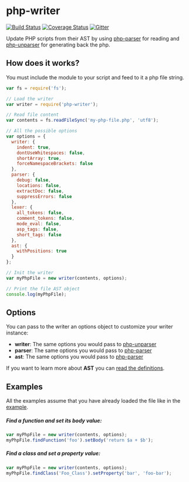 # php-writer

[![Build Status](https://travis-ci.org/glayzzle/php-writer.svg?branch=master)](https://travis-ci.org/glayzzle/php-writer)
[![Coverage Status](https://coveralls.io/repos/github/glayzzle/php-writer/badge.svg?branch=master)](https://coveralls.io/github/glayzzle/php-writer?branch=master)
[![Gitter](https://img.shields.io/badge/GITTER-join%20chat-green.svg)](https://gitter.im/glayzzle/Lobby)

Update PHP scripts from their AST by using [php-parser](https://github.com/glayzzle/php-parser) for reading
and [php-unparser](https://github.com/chris-l/php-unparser) for generating back the php.

## How does it works?
You must include the module to your script and feed to it a php file string.
```js
var fs = require('fs');

// Load the writer
var writer = require('php-writer');

// Read file content
var contents = fs.readFileSync('my-php-file.php', 'utf8');

// All the possible options
var options = {
  writer: {
    indent: true,
    dontUseWhitespaces: false,
    shortArray: true,
    forceNamespaceBrackets: false
  },
  parser: {
    debug: false, 
    locations: false,
    extractDoc: false,
    suppressErrors: false
  },
  lexer: {
    all_tokens: false,
    comment_tokens: false,
    mode_eval: false,
    asp_tags: false,
    short_tags: false
  },
  ast: {
    withPositions: true
  }
};

// Init the writer
var myPhpFile = new writer(contents, options);

// Print the file AST object
console.log(myPhpFile);
```

## Options
You can pass to the writer an options object to customize your writer instance:
* __writer__: The same options you would pass to [php-unparser](https://github.com/chris-l/php-unparser#how-to-use)
* __parser__: The same options you would pass to [php-parser](https://github.com/glayzzle/php-parser/wiki/Options) 
* __ast__: The same options you would pass to [php-parser](https://github.com/glayzzle/php-parser/wiki/Options) 

If you want to learn more about __AST__ you can [read the definitions](https://github.com/glayzzle/php-parser/blob/master/docs/AST.md).

## Examples
All the examples assume that you have already loaded the file like in the [example](https://github.com/glayzzle/php-writer).

##### Find a function and set its body value:
```js
var myPhpFile = new writer(contents, options);
myPhpFile.findFunction('foo').setBody('return $a + $b');
```

##### Find a class and set a property value:
```js
var myPhpFile = new writer(contents, options);
myPhpFile.findClass('Foo_Class').setProperty('bar', 'foo-bar');
```
